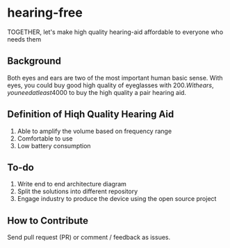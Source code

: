 # hearing-free
TOGETHER, let's make high quality hearing-aid affordable to everyone who needs them

## Background
Both eyes and ears are two of the most important human basic sense.
With eyes, you could buy good high quality of eyeglasses with 200$.
With ears, you need at least 4000$ to buy the high quality a pair hearing aid.

## Definition of Hiqh Quality Hearing Aid
1. Able to amplify the volume based on frequency range
2. Comfortable to use
3. Low battery consumption

## To-do
1. Write end to end architecture diagram
2. Split the solutions into different repository
3. Engage industry to produce the device using the open source project

## How to Contribute
Send pull request (PR) or comment / feedback as issues. 



